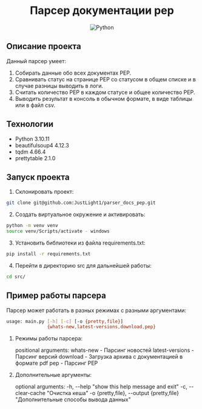 <div align=center>
    
# Парсер документации pep

![Python](https://img.shields.io/badge/python-3670A0?style=for-the-badge&logo=python&logoColor=ffdd54)

</div>

## Описание проекта

Данный парсер умеет:

1. Собирать данные обо всех документах PEP.
2. Сравнивать статус на странице PEP со статусом в общем списке и в случае разницы выводить в логи.
3. Считать количество PEP в каждом статусе и общее количество PEP.
4. Выводить результат в консоль в обычном формате, в виде таблицы или в файл csv.

## Технологии

- Python 3.10.11
- beautifulsoup4 4.12.3
- tqdm 4.66.4
- prettytable 2.1.0

## Запуск проекта

1. Cклонировать проект:

```bash
git clone git@github.com:JustLight1/parser_docs_pep.git
```

2. Создать виртуальное окружение и активировать:

```bash
python -m venv venv
source venv/Scripts/activate - windows
```

3. Установить библиотеки из файла requirements.txt:

```bash
pip install -r requirements.txt
```

4. Перейти в директорию src для дальнейшей работы:

```bash
cd src/
```

## Пример работы парсера

Парсер может работать в разных режимах с разными аргументами:

```bash
usage: main.py [-h] [-c] [-o {pretty,file}]
               {whats-new,latest-versions,download,pep}
```

1. Режимы работы парсера:

   positional arguments:
   whats-new - Парсинг новостей
   latest-versions - Парсинг версий
   download - Загрузка архива с документацией в формате pdf
   pep - Парсинг PEP

2. Дополнительные аргументы:

   optional arguments:
   -h, --help "show this help message and exit"
   -c, --clear-cache "Очистка кеша"
   -o {pretty,file}, --output {pretty,file} "Дополнительные способы вывода данных"
